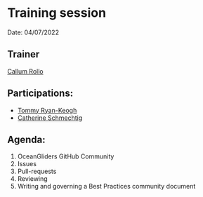 # Training session

Date: 04/07/2022

## Trainer
[Callum Rollo](https://github.com/callumrollo)

## Participations: 
- [Tommy Ryan-Keogh](https://github.com/tjryankeogh)
- [Catherine Schmechtig](https://github.com/catsch)

## Agenda:
1. OceanGliders GitHub Community
2. Issues
3. Pull-requests
4. Reviewing
5. Writing and governing a Best Practices community document
